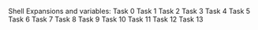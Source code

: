 Shell Expansions and variables:
Task 0
Task 1
Task 2
Task 3
Task 4
Task 5
Task 6
Task 7
Task 8
Task 9
Task 10
Task 11
Task 12
Task 13

